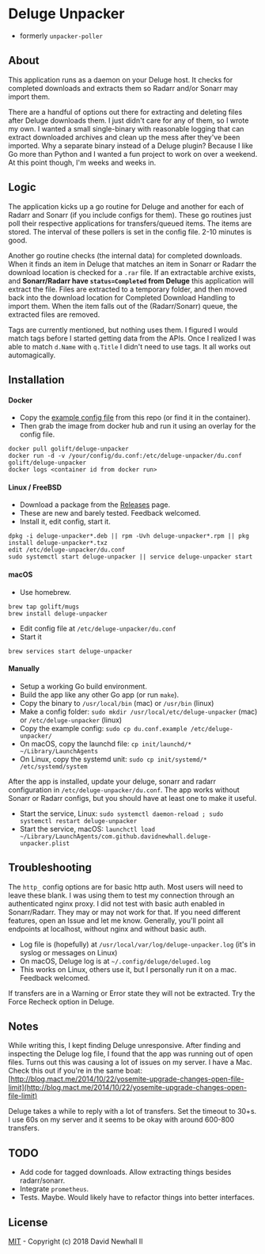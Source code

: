 # Deluge Unpacker

-   formerly `unpacker-poller`

## About

This application runs as a daemon on your Deluge host. It checks for completed
downloads and extracts them so Radarr and/or Sonarr may import them.

There are a handful of options out there for extracting and deleting files after
Deluge downloads them. I just didn't care for any of them, so I wrote my own. I
wanted a small single-binary with reasonable logging that can extract downloaded
archives and clean up the mess after they've been imported. Why a separate binary
instead of a Deluge plugin? Because I like Go more than Python and I wanted a fun
project to work on over a weekend. At this point though, I'm weeks and weeks in.

## Logic

The application kicks up a go routine for Deluge and another for each of Radarr
and Sonarr (if you include configs for them). These go routines just poll their
respective applications for transfers/queued items. The items are stored. The
interval of these pollers is set in the config file. 2-10 minutes is good.

Another go routine checks (the internal data) for completed downloads. When it
finds an item in Deluge that matches an item in Sonarr or Radarr the download
location is checked for a `.rar` file. If an extractable archive exists, and
**Sonarr/Radarr have `status=Completed` from Deluge** this application will
extract the file. Files are extracted to a temporary folder, and then moved back
into the download location for Completed Download Handling to import them. When
the item falls out of the (Radarr/Sonarr) queue, the extracted files are removed.

Tags are currently mentioned, but nothing uses them. I figured I would match tags
before I started getting data from the APIs. Once I realized I was able to match
`d.Name` with `q.Title` I didn't need to use tags. It all works out automagically.

## Installation

#### Docker

-   Copy the [example config file](examples/du.conf.example) from this repo (or find it in the container).
-   Then grab the image from docker hub and run it using an overlay for the config file.
```
docker pull golift/deluge-unpacker
docker run -d -v /your/config/du.conf:/etc/deluge-unpacker/du.conf golift/deluge-unpacker
docker logs <container id from docker run>
```

#### Linux / FreeBSD

-   Download a package from the [Releases](https://github.com/davidnewhall/deluge-unpacker/releases) page.
-   These are new and barely tested. Feedback welcomed.
-   Install it, edit config, start it.
```shell
dpkg -i deluge-unpacker*.deb || rpm -Uvh deluge-unpacker*.rpm || pkg install deluge-unpacker*.txz
edit /etc/deluge-unpacker/du.conf
sudo systemctl start deluge-unpacker || service deluge-unpacker start
```

#### macOS

-   Use homebrew.
```shell
brew tap golift/mugs
brew install deluge-unpacker
```
-   Edit config file at `/etc/deluge-unpacker/du.conf`
-   Start it
```shell
brew services start deluge-unpacker
```

#### Manually

-   Setup a working Go build environment.
-   Build the app like any other Go app (or run `make`).
-   Copy the binary to `/usr/local/bin` (mac) or `/usr/bin` (linux)
-   Make a config folder: `sudo mkdir /usr/local/etc/deluge-unpacker` (mac) or `/etc/deluge-unpacker` (linux)
-   Copy the example config: `sudo cp du.conf.example /etc/deluge-unpacker/`
-   On macOS, copy the launchd file: `cp init/launchd/* ~/Library/LaunchAgents`
-   On Linux, copy the systemd unit: `sudo cp init/systemd/* /etc/systemd/system`

After the app is installed, update your deluge, sonarr and radarr configuration
in `/etc/deluge-unpacker/du.conf`. The app works without Sonarr or Radarr
configs, but you should have at least one to make it useful.

-   Start the service, Linux: `sudo systemctl daemon-reload ; sudo systemctl restart deluge-unpacker`
-   Start the service, macOS: `launchctl load ~/Library/LaunchAgents/com.github.davidnewhall.deluge-unpacker.plist`

## Troubleshooting

The `http_` config options are for basic http auth. Most users will need to
leave these blank. I was using them to test my connection through an authenticated
nginx proxy. I did not test with basic auth enabled in Sonarr/Radarr. They may
or may not work for that. If you need different features, open an Issue and let me
know. Generally, you'll point all endpoints at localhost, without nginx and without
basic auth.

-   Log file is (hopefully) at `/usr/local/var/log/deluge-unpacker.log` (it's in syslog or messages on Linux)
-   On macOS, Deluge log is at `~/.config/deluge/deluged.log`
-   This works on Linux, others use it, but I personally run it on a mac. Feedback welcomed.

If transfers are in a Warning or Error state they will not be extracted. Try
the Force Recheck option in Deluge.

## Notes

While writing this, I kept finding Deluge unresponsive. After finding and inspecting
the Deluge log file, I found that the app was running out of open files. Turns out
this was causing a lot of issues on my server. I have a Mac. Check this out if you're
in the same boat:
[http://blog.mact.me/2014/10/22/yosemite-upgrade-changes-open-file-limit](http://blog.mact.me/2014/10/22/yosemite-upgrade-changes-open-file-limit)

Deluge takes a while to reply with a lot of transfers. Set the timeout to 30+s.
I use 60s on my server and it seems to be okay with around 600-800 transfers.

## TODO

-   Add code for tagged downloads. Allow extracting things besides radarr/sonarr.
-   Integrate `prometheus`.
-   Tests. Maybe. Would likely have to refactor things into better interfaces.

## License

[MIT](LICENSE) - Copyright (c) 2018 David Newhall II
